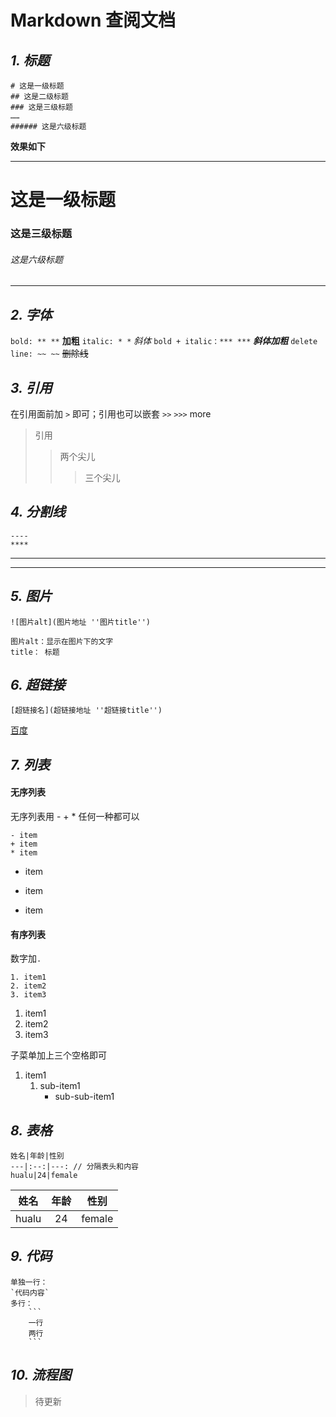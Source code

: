 # Markdown 查阅文档

## *1. 标题*

``` 
# 这是一级标题
## 这是二级标题
### 这是三级标题
……
###### 这是六级标题
```
**效果如下**

----
# 这是一级标题
### 这是三级标题
###### 这是六级标题
----


## *2. 字体*

`bold: ** **` **加粗**
`italic: * *` *斜体*
`bold + italic：*** ***` ***斜体加粗***
`delete line: ~~ ~~` ~~删除线~~

## *3. 引用*

在引用面前加 `>` 即可；引用也可以嵌套 `>>` `>>>` more
> 引用
>> 两个尖儿
>>> 三个尖儿
## *4. 分割线*
```
----
****
```
----
****

## *5. 图片*

```
![图片alt](图片地址 ''图片title'')

图片alt：显示在图片下的文字
title： 标题
```

## *6. 超链接*
```
[超链接名](超链接地址 ''超链接title'')
```

[百度](www.baidu.com "百度")

## *7. 列表*

#### 无序列表
无序列表用 - + * 任何一种都可以
```
- item
+ item
* item
```
- item
+ item
* item

#### 有序列表
数字加`.`
``` 
1. item1
2. item2
3. item3
```
1. item1
2. item2
3. item3

子菜单加上三个空格即可`   `
1. item1 
   1. sub-item1
      - sub-sub-item1

## *8. 表格*

```
姓名|年龄|性别
---|:--:|---: // 分隔表头和内容
hualu|24|female
```
姓名|年龄|性别
--|:--:|--
hualu|24|female

## *9. 代码*

```
单独一行：
`代码内容`
多行：
    ```
    一行
    两行
    ```
```

## *10. 流程图*

> 待更新